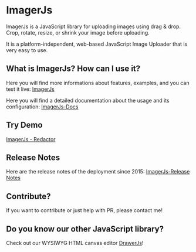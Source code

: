 # ImagerJs

ImagerJs is a JavaScript library for uploading images using drag & drop.
Crop, rotate, resize, or shrink your image before uploading.

It is a platform-independent, web-based JavaScript Image Uploader that is very easy to use.

## What is ImagerJs? How can I use it?

Here you will find more informations about features, examples, and you can test it live: [ImagerJs](https://www.imagerjs.com)

Here you will find a detailed documentation about the usage and its configuration: [ImagerJs-Docs](https://www.imagerjs.com/documentation)

## Try Demo

[ImagerJs - Redactor](https://carstenschaefer.github.io/ImagerJs/example/)

## Release Notes

Here are the release notes of the deployment since 2015: [ImagerJs-Release Notes](https://www.imagerjs.com/release-notes)

## Contribute?

If you want to contribute or just help with PR, please contact me!

## Do you know our other JavaScript library?

Check out our WYSIWYG HTML canvas editor [DrawerJs](https://www.drawerjs.com)!